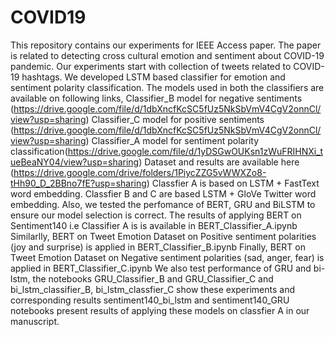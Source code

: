 # COVID19
This repository contains our experiments for IEEE Access paper. The paper is related to detecting cross cultural emotion and sentiment about COVID-19 pandemic. 
Our experiments start with collection of tweets related to COVID-19 hashtags. We developed LSTM based classifier for emotion and sentiment polarity classification. 
The models used in both the classifiers are available on following links,
Classifier_B model for negative sentiments (https://drive.google.com/file/d/1dbXncfKcSC5fUz5NkSbVmV4CgV2onnCl/view?usp=sharing)
Classifier_C model for positive sentiments (https://drive.google.com/file/d/1dbXncfKcSC5fUz5NkSbVmV4CgV2onnCl/view?usp=sharing)
Classifier_A model for sentiment polarity classification(https://drive.google.com/file/d/1yDSGwOUKsn1zWuFRIHNXi_tueBeaNY04/view?usp=sharing)
Dataset and results are available here (https://drive.google.com/drive/folders/1PiycZZG5vWWXZo8-tHh90_D_2BBno7fE?usp=sharing)
Classfier A is based on LSTM + FastText word embedding.
Classfier B and C are based LSTM + GloVe Twitter word embedding. 
Also, we tested the perfomance of BERT, GRU and BiLSTM to ensure our model selection is correct.
The results of applying BERT on Sentiment140 i.e Classifier A is is available in BERT_Classifier_A.ipynb
Similarlly, BERT on Tweet Emotion Dataset on Positive sentiment polarities  (joy and surprise) is applied in BERT_Classifier_B.ipynb
Finally, BERT on Tweet Emotion Dataset on Negative sentiment polarities  (sad, anger, fear) is applied in BERT_Classifier_C.ipynb
We also test performance of GRU and bi-lstm, the notebooks GRU_Classifier_B and GRU_Classifier_C and bi_lstm_classifier_B, bi_lstm_classfier_C show these experiments and corresponding results
sentiment140_bi_lstm and sentiment140_GRU notebooks present results of applying these models on classfier A in our manuscript. 
